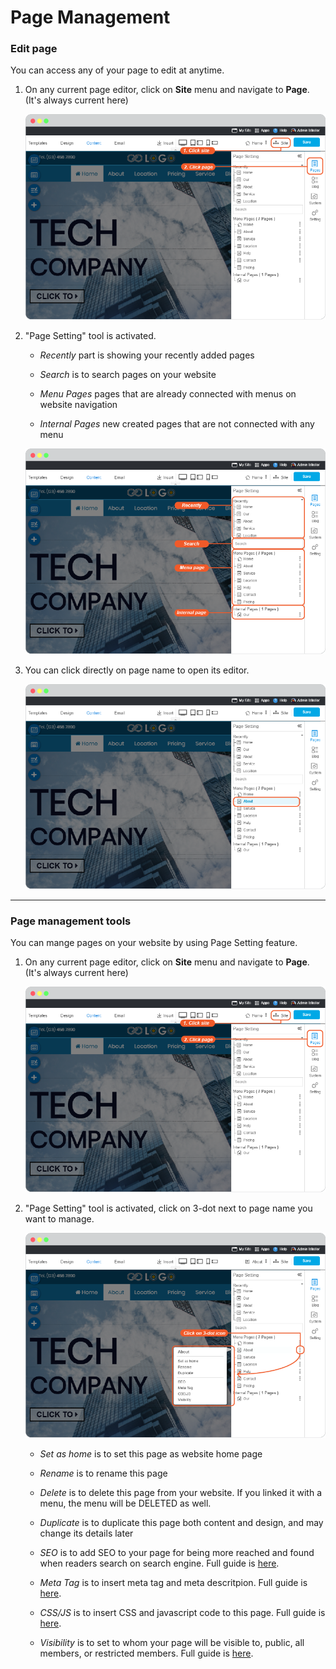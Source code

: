 # Page Management

### Edit page

You can access any of your page to edit at anytime.

1. On any current page editor, click on **Site** menu and navigate to **Page**. (It's always current here)
    
    ![image](images/page_management/img_page_management_01.png)


2. "Page Setting" tool is activated.

   - *Recently* part is showing your recently added pages

   - *Search* is to search pages on your website

   - *Menu Pages* pages that are already connected with menus on website navigation

   - *Internal Pages* new created pages that are not connected with any menu

    ![image](images/page_management/img_page_management_02.png)

3. You can click directly on page name to open its editor.

    ![image](images/page_management/img_page_management_03.png)


--------------------------------------------------------------------


### Page management tools

You can mange pages on your website by using Page Setting feature.

1. On any current page editor, click on **Site** menu and navigate to **Page**. (It's always current here)

    ![image](images/page_management/img_page_management_01.png)


2. "Page Setting" tool is activated, click on 3-dot next to page name you want to manage.

    ![image](images/page_management/img_page_management_04.png)


   - *Set as home* is to set this page as website home page

   - *Rename* is to rename this page

   - *Delete* is to delete this page from your website. If you linked it with a menu, the menu will be DELETED as well.

   - *Duplicate* is to duplicate this page both content and design, and may change its details later

   - *SEO* is to add SEO to your page for being more reached and found when readers search on search engine. Full guide is [here](https://user.rvsitebuilder.com/docs/master/en/website-seo.md).

   - *Meta Tag* is to insert meta tag and meta descritpion. Full guide is [here](https://user.rvsitebuilder.com/docs/master/en/website-meta-tag.md).

   - *CSS/JS* is to insert CSS and javascript code to this page. Full guide is [here](https://user.rvsitebuilder.com/docs/master/en/css-and-javascript.md).

   - *Visibility* is to set to whom your page will be visible to, public, all members, or restricted members. Full guide is [here](https://user.rvsitebuilder.com/docs/master/en/page-visibility.md).